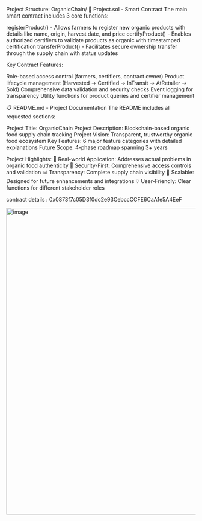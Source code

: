 Project Structure: OrganicChain/
📄 Project.sol - Smart Contract
The main smart contract includes 3 core functions:

registerProduct() - Allows farmers to register new organic products with details like name, origin, harvest date, and price
certifyProduct() - Enables authorized certifiers to validate products as organic with timestamped certification
transferProduct() - Facilitates secure ownership transfer through the supply chain with status updates

Key Contract Features:

Role-based access control (farmers, certifiers, contract owner)
Product lifecycle management (Harvested → Certified → InTransit → AtRetailer → Sold)
Comprehensive data validation and security checks
Event logging for transparency
Utility functions for product queries and certifier management

📋 README.md - Project Documentation
The README includes all requested sections:

Project Title: OrganicChain
Project Description: Blockchain-based organic food supply chain tracking
Project Vision: Transparent, trustworthy organic food ecosystem
Key Features: 6 major feature categories with detailed explanations
Future Scope: 4-phase roadmap spanning 3+ years

Project Highlights:
🌱 Real-world Application: Addresses actual problems in organic food authenticity
🔐 Security-First: Comprehensive access controls and validation
📊 Transparency: Complete supply chain visibility
🚀 Scalable: Designed for future enhancements and integrations
💡 User-Friendly: Clear functions for different stakeholder roles

contract details : 0x0873f7c05D3f0dc2e93CebccCCFE6CaA1e5A4EeF

<img width="1815" height="813" alt="image" src="https://github.com/user-attachments/assets/c0d78e1c-7aae-4fb7-9dde-0182a70bc2bf" />

